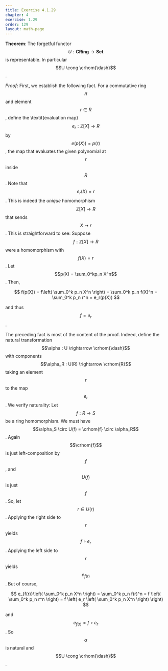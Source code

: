 ```yaml
---
title: Exercise 4.1.29
chapter: 4
exercise: 1.29
order: 129
layout: math-page
---
```


$$
\newcommand{\crhom}[1]{\mathbf{CRing}(\mathbb{Z}[X], #1)}
$$

**Theorem**:
The forgetful functor $$U : \mathbf{CRing} \rightarrow \mathbf{Set}$$ is representable.
In particular $$U \cong \crhom{\dash}$$.


*Proof*:
First, we establish the following fact.
For a commutative ring $$R$$ and element $$r \in R$$, define the \textit{evaluation map} $$e_r : \mathbb{Z}[X] \rightarrow R$$ by $$e(p(X)) = p(r)$$, the map that evaluates the given polynomial at $$r$$ inside $$R$$.
Note that $$e_r(X) = r$$.
This is indeed the *unique* homomorphism $$\mathbb{Z}[X] \rightarrow R$$ that sends $$X \mapsto r$$.
This is straightforward to see:
Suppose $$f : \mathbb{Z}[X] \rightarrow R$$ were a homomorphism with $$f(X) = r$$.
Let $$p(X) = \sum_0^kp_n X^n$$.
Then,

$$
f(p(X)) = f\left( \sum_0^k p_n X^n \right) = \sum_0^k p_n f(X)^n = \sum_0^k p_n r^n = e_r(p(X))
$$

and thus $$f = e_r$$.

The preceding fact is most of the content of the proof.
Indeed, define the natural transformation $$\alpha : U \rightarrow \crhom{\dash}$$ with components $$\alpha_R : U(R) \rightarrow \crhom{R}$$ taking an element $$r$$ to the map $$e_r$$.
We verify naturality:
Let $$f : R \rightarrow S$$ be a ring homomorphism.
We must have $$\alpha_S \circ U(f) = \crhom{f} \circ \alpha_R$$.
Again $$\crhom{f}$$ is just left-composition by $$f$$, and $$U(f)$$ is just $$f$$.
So, let $$r \in U(r)$$.
Applying the right side to $$r$$ yields $$f \circ e_r$$.
Applying the left side to $$r$$ yields $$e_{f(r)}$$.
But of course,

$$
e_{f(r)}\left( \sum_0^k p_n X^n \right) = \sum_0^k p_n f(r)^n = f \left( \sum_0^k p_n r^n \right) = f \left( e_r \left( \sum_0^k p_n X^n \right) \right)
$$

and $$e_{f(r)} = f \circ e_r$$.
So $$\alpha$$ is natural and $$U \cong \crhom{\dash}$$.